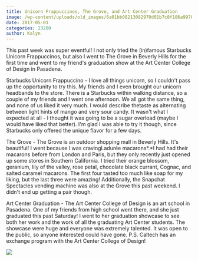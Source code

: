 ```yaml
---
title: Unicorn Frappuccinos, The Grove, and Art Center Graduation
image: /wp-content/uploads/old_images/6a01bb08213082970d01b7c8f186a9970b-pi.jpg
date: 2017-05-01
categories: 23200
author: Kalyn
---
```


This past week was super eventful! I not only tried the (in)famous Starbucks Unicorn Frappuccinos, but also I went to The Grove in Beverly Hills for the first time and went to my friend's graduation show at the Art Center College of Design in Pasadena.

Starbucks Unicorn Frappuccino - I love all things unicorn, so I couldn't pass up the opportunity to try this. My friends and I even brought our unicorn headbands to the store. There is a Starbucks within walking distance, so a couple of my friends and I went one afternoon. We all got the same thing, and none of us liked it very much. I would describe thetaste as alternating between light hints of mango and very sour candy. It wasn't what I expected at all - I thought it was going to be a sugar overload (maybe I would have liked that better). I'm glad I was able to try it though, since Starbucks only offered the unique flavor for a few days.

The Grove - The Grove is an outdoor shopping mall in Beverly Hills. It's beautiful! I went because I was cravingLadurée macarons*.*I had had their macarons before from London and Paris, but they only recently just opened up some stores in Southern California. I tried their orange blossom, geranium, lily of the valley, rose petal, chocolate black currant, Cognac, and salted caramel macarons. The first four tasted too much like soap for my liking, but the last three were amazing! Additionally, the Snapchat Spectacles vending machine was also at the Grove this past weekend. I didn't end up getting a pair though.

Art Center Graduation - The Art Center College of Design is an art school in Pasadena. One of my friends from high school went there, and she just graduated this past Saturday! I went to her graduation showcase to see both her work and the work of all the graduating Art Center students. The showcase were huge and everyone was extremely talented. It was open to the public, so anyone interested could have gone. P.S. Caltech has an exchange program with the Art Center College of Design!

![](/old_images/caltech_as_it_happens/6a0105349b8251970b01b8d27be77a970c.jpg)
